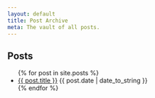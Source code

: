 ```yaml
---
layout: default
title: Post Archive
meta: The vault of all posts.
---
```


<h2>Posts</h2>
<ul class="archive">
{% for post in site.posts %}
  <li>
    <a href="{{ post.url }}">{{ post.title }}</a>
    <span>{{ post.date | date_to_string }}</span>
  </li>
{% endfor %}
</ul>
